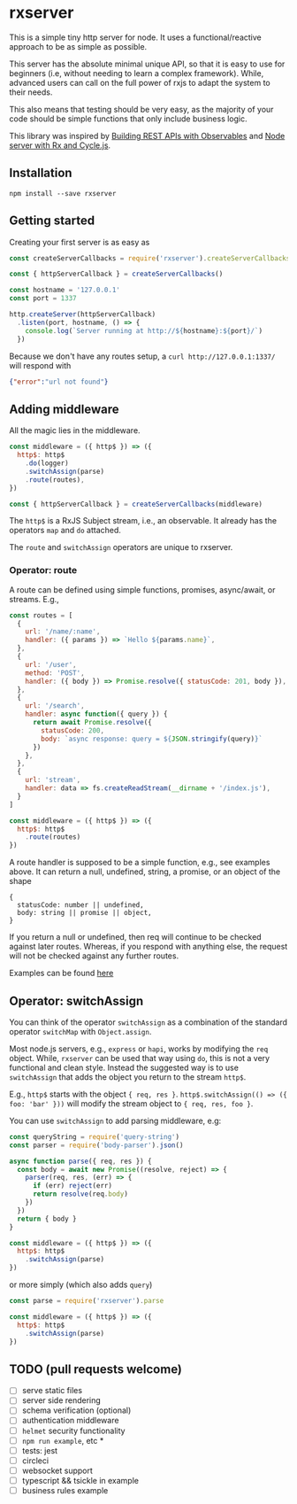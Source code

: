 # rxserver

This is a simple tiny http server for node.
It uses a functional/reactive approach to be as simple as possible.

This server has the absolute minimal unique API,
so that it is easy to use for beginners
(i.e, without needing to learn a complex framework).
While, advanced users can call on the full power of rxjs to adapt the system to their needs.

This also means that testing should be very easy,
as the majority of your code should be simple functions that only include business logic.

This library was inspired by
[Building REST APIs with Observables](https://glebbahmutov.com/blog/node-server-with-rx-and-cycle/)
and
[Node server with Rx and Cycle.js](https://glebbahmutov.com/blog/node-server-with-rx-and-cycle/).


## Installation

```
npm install --save rxserver
```

## Getting started

Creating your first server is as easy as

```javascript
const createServerCallbacks = require('rxserver').createServerCallbacks

const { httpServerCallback } = createServerCallbacks()

const hostname = '127.0.0.1'
const port = 1337

http.createServer(httpServerCallback)
  .listen(port, hostname, () => {
    console.log(`Server running at http://${hostname}:${port}/`)
  })
```

Because we don't have any routes setup, a `curl http://127.0.0.1:1337/` will respond with

```json
{"error":"url not found"}
```

## Adding middleware

All the magic lies in the middleware.


```javascript
const middleware = ({ http$ }) => ({
  http$: http$
    .do(logger)
    .switchAssign(parse)
    .route(routes),
})

const { httpServerCallback } = createServerCallbacks(middleware)
```

The `http$` is a RxJS Subject stream, i.e., an observable.
It already has the operators `map` and `do` attached.

The `route` and `switchAssign` operators are unique to rxserver.

### Operator: route

A route can be defined using simple functions, promises, async/await, or streams.
E.g.,

```javascript
const routes = [
  {
    url: '/name/:name',
    handler: ({ params }) => `Hello ${params.name}`,
  },
  {
    url: '/user',
    method: 'POST',
    handler: ({ body }) => Promise.resolve({ statusCode: 201, body }),
  },
  {
    url: '/search',
    handler: async function({ query }) {
      return await Promise.resolve({
        statusCode: 200,
        body: `async response: query = ${JSON.stringify(query)}`
      })
    },
  },
  {
    url: 'stream',
    handler: data => fs.createReadStream(__dirname + '/index.js'),  
  }
]

const middleware = ({ http$ }) => ({
  http$: http$
    .route(routes)
})
```

A route handler is supposed to be a simple function, e.g., see examples above.
It can return a null, undefined, string, a promise, or an object of the shape

```
{
  statusCode: number || undefined,
  body: string || promise || object,
}
```

If you return a null or undefined, then req will continue to be checked against later routes.
Whereas, if you respond with anything else, the request will not be checked against any further routes.

Examples can be found [here](example/other-routes.js)

## Operator: switchAssign

You can think of the operator `switchAssign` as a combination of the
standard operator `switchMap` with `Object.assign`.

Most node.js servers, e.g., `express` or `hapi`, works by modifying the `req` object.
While, `rxserver` can be used that way using `do`, this is not a very functional and clean style.
Instead the suggested way is to use `switchAssign` that adds the object you return to the stream `http$`.

E.g., `http$` starts with the object `{ req, res }`.
`http$.switchAssign(() => ({ foo: 'bar' }))` will modify the stream object to `{ req, res, foo }`.

You can use `switchAssign` to add parsing middleware, e.g:

```javascript
const queryString = require('query-string')
const parser = require('body-parser').json()

async function parse({ req, res }) {
  const body = await new Promise((resolve, reject) => {
    parser(req, res, (err) => {
      if (err) reject(err)
      return resolve(req.body)
    })
  })
  return { body }
}

const middleware = ({ http$ }) => ({
  http$: http$
    .switchAssign(parse)
})
```

or more simply (which also adds `query`)

```javascript
const parse = require('rxserver').parse

const middleware = ({ http$ }) => ({
  http$: http$
    .switchAssign(parse)
})
```

## TODO (pull requests welcome)

* [ ] serve static files
* [ ] server side rendering
* [ ] schema verification (optional)
* [ ] authentication middleware
* [ ] `helmet` security functionality
* [ ] `npm run example`, etc *
* [ ] tests: jest
* [ ] circleci
* [ ] websocket support
* [ ] typescript && tsickle in example
* [ ] business rules example
